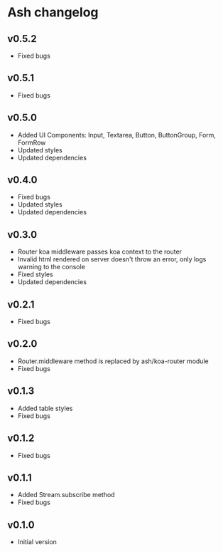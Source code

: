 Ash changelog
=============



## v0.5.2

- Fixed bugs


## v0.5.1

- Fixed bugs


## v0.5.0

- Added UI Components: Input, Textarea, Button, ButtonGroup, Form, FormRow
- Updated styles
- Updated dependencies


## v0.4.0

- Fixed bugs
- Updated styles
- Updated dependencies


## v0.3.0

- Router koa middleware passes koa context to the router
- Invalid html rendered on server doesn't throw an error, only logs warning to the console
- Fixed styles
- Updated dependencies


## v0.2.1

- Fixed bugs


## v0.2.0

- Router.middleware method is replaced by ash/koa-router module
- Fixed bugs


## v0.1.3

- Added table styles
- Fixed bugs


## v0.1.2

- Fixed bugs


## v0.1.1

- Added Stream.subscribe method
- Fixed bugs


## v0.1.0

- Initial version
